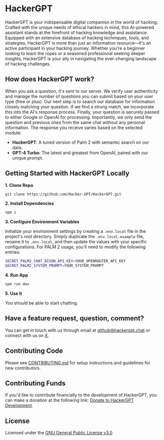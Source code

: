 # HackerGPT

HackerGPT is your indispensable digital companion in the world of hacking. Crafted with the unique needs of ethical hackers in mind, this AI-powered assistant stands at the forefront of hacking knowledge and assistance. Equipped with an extensive database of hacking techniques, tools, and strategies, HackerGPT is more than just an information resource—it's an active participant in your hacking journey. Whether you're a beginner looking to learn the ropes or a seasoned professional seeking deeper insights, HackerGPT is your ally in navigating the ever-changing landscape of hacking challenges.

## How does HackerGPT work?

When you ask a question, it's sent to our server. We verify user authenticity and manage the number of questions you can submit based on your user type (free or plus). Our next step is to search our database for information closely matching your question. If we find a strong match, we incorporate this into the AI's response process. Finally, your question is securely passed to either Google or OpenAI for processing. Importantly, we only send the question and previous ones from the same chat without any personal information. The response you receive varies based on the selected module:

- **HackerGPT**: A tuned version of Palm 2 with semantic search on our data.
- **GPT-4 Turbo**: The latest and greatest from OpenAI, paired with our unique prompt.

## Getting Started with HackerGPT Locally

**1. Clone Repo**

```bash
git clone https://github.com/Hacker-GPT/HackerGPT.git
```

**2. Install Dependencies**

```bash
npm i
```

**3. Configure Environment Variables**

Initialize your environment settings by creating a `.env.local` file in the project's root directory. Simply duplicate the `.env.local.example` file, rename it to `.env.local`, and then update the values with your specific configurations. For PALM 2 usage, you'll need to modify the following entries:

```bash
SECRET_PALM2_CHAT_BISON_API_KEY=YOUR_OPENROUTER_API_KEY
SECRET_PALM2_SYSTEM_PROMPT=YOUR_SYSTEM_PROMPT
```

**4. Run App**

```bash
npm run dev
```

**5. Use It**

You should be able to start chatting.

## Have a feature request, question, comment?

You can get in touch with us through email at [github@hackergpt.chat](mailto:github@hackergpt.chat) or connect with us on [X](https://twitter.com/thehackergpt).

## Contributing Code

Please see [CONTRIBUTING.md](https://github.com/Hacker-GPT/HackerGPT/blob/main/CONTRIBUTING.md) for setup instructions and guidelines for new contributors.

## Contributing Funds

If you'd like to contribute financially to the development of HackerGPT, you can make a donation at the following link: [Donate to HackerGPT Development](https://donate.stripe.com/9AQeWn6UScl6dlm5ks).

## License

Licensed under the [GNU General Public License v3.0](https://github.com/Hacker-GPT/HackerGPT/blob/main/LICENSE)
